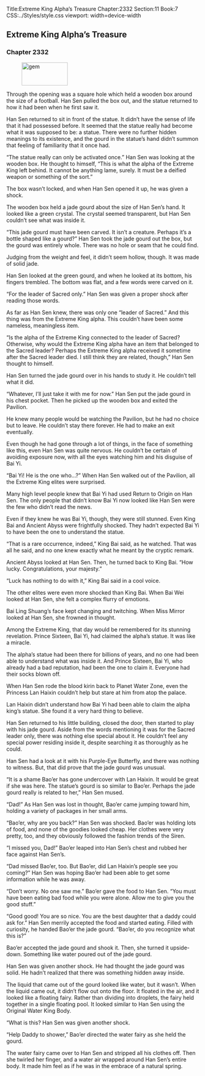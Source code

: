 Title:Extreme King Alpha’s Treasure 
Chapter:2332 
Section:11 
Book:7 
CSS:../Styles/style.css 
viewport: width=device-width
  
## Extreme King Alpha’s Treasure
### Chapter 2332 
<figure>
	<img src="../Images/gem.gif" alt="gem" id="gem" width="120" height="60" />
</figure>
  

  
  Through the opening was a square hole which held a wooden box around the size of a football. Han Sen pulled the box out, and the statue returned to how it had been when he first saw it.

Han Sen returned to sit in front of the statue. It didn’t have the sense of life that it had possessed before. It seemed that the statue really had become what it was supposed to be: a statue. There were no further hidden meanings to its existence, and the gourd in the statue’s hand didn’t summon that feeling of familiarity that it once had.

“The statue really can only be activated once.” Han Sen was looking at the wooden box. He thought to himself, “This is what the alpha of the Extreme King left behind. It cannot be anything lame, surely. It must be a deified weapon or something of the sort.”

The box wasn’t locked, and when Han Sen opened it up, he was given a shock.

The wooden box held a jade gourd about the size of Han Sen’s hand. It looked like a green crystal. The crystal seemed transparent, but Han Sen couldn’t see what was inside it.

“This jade gourd must have been carved. It isn’t a creature. Perhaps it’s a bottle shaped like a gourd?” Han Sen took the jade gourd out the box, but the gourd was entirely whole. There was no hole or seam that he could find.

Judging from the weight and feel, it didn’t seem hollow, though. It was made of solid jade.

Han Sen looked at the green gourd, and when he looked at its bottom, his fingers trembled. The bottom was flat, and a few words were carved on it.

“For the leader of Sacred only.” Han Sen was given a proper shock after reading those words.

As far as Han Sen knew, there was only one “leader of Sacred.” And this thing was from the Extreme King alpha. This couldn’t have been some nameless, meaningless item.

“Is the alpha of the Extreme King connected to the leader of Sacred? Otherwise, why would the Extreme King alpha have an item that belonged to the Sacred leader? Perhaps the Extreme King alpha received it sometime after the Sacred leader died. I still think they are related, though,” Han Sen thought to himself.

Han Sen turned the jade gourd over in his hands to study it. He couldn’t tell what it did.

“Whatever, I’ll just take it with me for now.” Han Sen put the jade gourd in his chest pocket. Then he picked up the wooden box and exited the Pavilion.

He knew many people would be watching the Pavilion, but he had no choice but to leave. He couldn’t stay there forever. He had to make an exit eventually.

Even though he had gone through a lot of things, in the face of something like this, even Han Sen was quite nervous. He couldn’t be certain of avoiding exposure now, with all the eyes watching him and his disguise of Bai Yi.

“Bai Yi! He is the one who…?” When Han Sen walked out of the Pavilion, all the Extreme King elites were surprised.

Many high level people knew that Bai Yi had used Return to Origin on Han Sen. The only people that didn’t know Bai Yi now looked like Han Sen were the few who didn’t read the news.

Even if they knew he was Bai Yi, though, they were still stunned. Even King Bai and Ancient Abyss were frightfully shocked. They hadn’t expected Bai Yi to have been the one to understand the statue.

“That is a rare occurrence, indeed,” King Bai said, as he watched. That was all he said, and no one knew exactly what he meant by the cryptic remark.

Ancient Abyss looked at Han Sen. Then, he turned back to King Bai. “How lucky. Congratulations, your majesty.”

“Luck has nothing to do with it,” King Bai said in a cool voice.

The other elites were even more shocked than King Bai. When Bai Wei looked at Han Sen, she felt a complex flurry of emotions.

Bai Ling Shuang’s face kept changing and twitching. When Miss Mirror looked at Han Sen, she frowned in thought.

Among the Extreme King, that day would be remembered for its stunning revelation. Prince Sixteen, Bai Yi, had claimed the alpha’s statue. It was like a miracle.

The alpha’s statue had been there for billions of years, and no one had been able to understand what was inside it. And Prince Sixteen, Bai Yi, who already had a bad reputation, had been the one to claim it. Everyone had their socks blown off.

When Han Sen rode the blood kirin back to Planet Water Zone, even the Princess Lan Haixin couldn’t help but stare at him from atop the palace.

Lan Haixin didn’t understand how Bai Yi had been able to claim the alpha king’s statue. She found it a very hard thing to believe.

Han Sen returned to his little building, closed the door, then started to play with his jade gourd. Aside from the words mentioning it was for the Sacred leader only, there was nothing else special about it. He couldn’t feel any special power residing inside it, despite searching it as thoroughly as he could.

Han Sen had a look at it with his Purple-Eye Butterfly, and there was nothing to witness. But, that did prove that the jade gourd was unusual.

“It is a shame Bao’er has gone undercover with Lan Haixin. It would be great if she was here. The statue’s gourd is so similar to Bao’er. Perhaps the jade gourd really is related to her,” Han Sen mused.

“Dad!” As Han Sen was lost in thought, Bao’er came jumping toward him, holding a variety of packages in her small arms.

“Bao’er, why are you back?” Han Sen was shocked. Bao’er was holding lots of food, and none of the goodies looked cheap. Her clothes were very pretty, too, and they obviously followed the fashion trends of the Siren.

“I missed you, Dad!” Bao’er leaped into Han Sen’s chest and rubbed her face against Han Sen’s.

“Dad missed Bao’er, too. But Bao’er, did Lan Haixin’s people see you coming?” Han Sen was hoping Bao’er had been able to get some information while he was away.

“Don’t worry. No one saw me.” Bao’er gave the food to Han Sen. “You must have been eating bad food while you were alone. Allow me to give you the good stuff.”

“Good good! You are so nice. You are the best daughter that a daddy could ask for.” Han Sen merrily accepted the food and started eating. Filled with curiosity, he handed Bao’er the jade gourd. “Bao’er, do you recognize what this is?”

Bao’er accepted the jade gourd and shook it. Then, she turned it upside-down. Something like water poured out of the jade gourd.

Han Sen was given another shock. He had thought the jade gourd was solid. He hadn’t realized that there was something hidden away inside.

The liquid that came out of the gourd looked like water, but it wasn’t. When the liquid came out, it didn’t flow out onto the floor. It floated in the air, and it looked like a floating fairy. Rather than dividing into droplets, the fairy held together in a single floating pool. It looked similar to Han Sen using the Original Water King Body.

“What is this? Han Sen was given another shock.

“Help Daddy to shower,” Bao’er directed the water fairy as she held the gourd.

The water fairy came over to Han Sen and stripped all his clothes off. Then she twirled her finger, and a water air wrapped around Han Sen’s entire body. It made him feel as if he was in the embrace of a natural spring.
